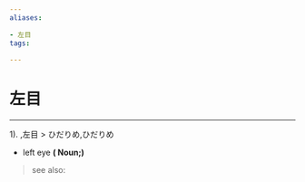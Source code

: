 ```yaml
---
aliases:
    
- 左目
tags:
    
---
```


# 左目
---
1).
,左目 > ひだりめ,ひだりめ

- left eye
**( Noun;)**
> see also: 
            